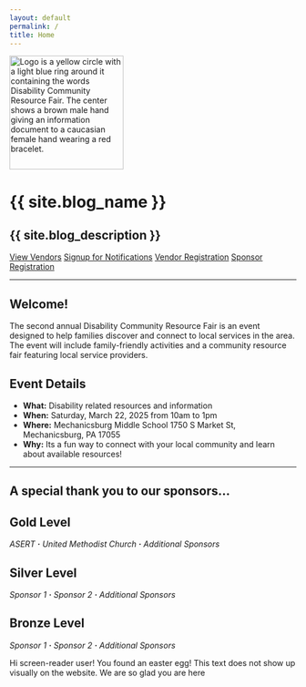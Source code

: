 ```yaml
---
layout: default
permalink: /
title: Home
---
```


<div class="header-bar">
  <img src="{{ site.logo | prepend: '/assets/img/' | relative_url | bust_file_cache }}" style="height:200px" alt="Logo is a yellow circle with a light blue ring around it containing the words Disability Community Resource Fair. The center shows a brown male hand giving an information document to a caucasian female hand wearing a red bracelet."/>
  <h1>{{ site.blog_name }}</h1>
  <h2>{{ site.blog_description }}</h2>
</div>

<div class="vendor-buttons btn-toolbar justify-content-center my-2">
  <a href="/vendors" class="btn btn-primary">View Vendors</a>
  <a href="/register" class="btn btn-success">Signup for Notifications</a>
  <a href="https://forms.gle/uH2QFZQwvccxvC2r8" class="btn btn-secondary">Vendor Registration</a>
  <a href="/sponsor" class="btn btn-info">Sponsor Registration</a>
</div>

<hr class="mt-0"/>
<div class="post">
  <article>
    <h1 class="post-title text-center">
      Welcome!
    </h1>
    <p>The second annual Disability Community Resource Fair is an event designed to help families discover and connect to local services in the area. The event will include family-friendly activities and a community resource fair featuring local service providers.</p>
    <h1 class="post-title text-center">Event Details</h1>
    <ul class="list-unstyled pb-3">
      <li><b>What:</b> Disability related resources and information</li>
      <li><b>When:</b> Saturday, March 22, 2025 from 10am to 1pm</li>
      <li><b>Where:</b> Mechanicsburg Middle School 1750 S Market St, Mechanicsburg, PA 17055</li>
      <li><b>Why:</b> Its a fun way to connect with your local community and learn about available resources!</li>
    </ul>
    <hr class="pb-2"/>
    <h1 class="post-title text-center mb-2">
      A special thank you to our sponsors...
    </h1>
    <h2 class="post-title text-center pt-3">
      Gold Level
    </h2>
    <p class="pt-1"><em>ASERT <b>&middot;</b> United Methodist Church <b>&middot;</b> Additional Sponsors</em></p>
    <h2 class="post-title text-center pt-3">
      Silver Level
    </h2>
    <p class="pt-1"><em>Sponsor 1 <b>&middot;</b> Sponsor 2 <b>&middot;</b> Additional Sponsors</em></p>
    <h2 class="post-title text-center pt-3">
      Bronze Level
    </h2>
    <p class="pt-1"><em>Sponsor 1 <b>&middot;</b> Sponsor 2 <b>&middot;</b> Additional Sponsors</em></p>
   <element class="sr-only">
    <element class="sr-only">
    Hi screen-reader user! You found an easter egg! This text does not show up visually on the website. We are so glad you are here
    </element>
  </article>
</div>